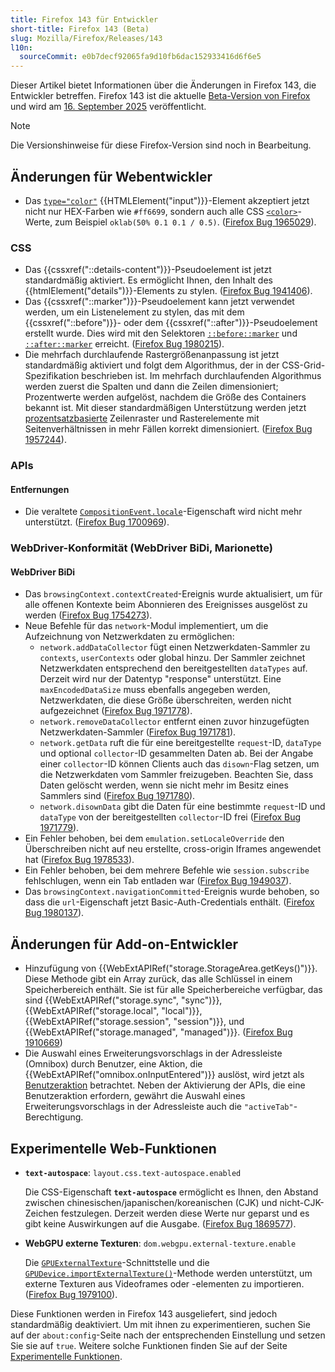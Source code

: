 ```yaml
---
title: Firefox 143 für Entwickler
short-title: Firefox 143 (Beta)
slug: Mozilla/Firefox/Releases/143
l10n:
  sourceCommit: e0b7decf92065fa9d10fb6dac152933416d6f6e5
---
```


Dieser Artikel bietet Informationen über die Änderungen in Firefox 143, die Entwickler betreffen.
Firefox 143 ist die aktuelle [Beta-Version von Firefox](https://www.firefox.com/en-US/channel/desktop/#beta) und wird am [16. September 2025](https://whattrainisitnow.com/release/?version=143) veröffentlicht.

> [!NOTE]
> Die Versionshinweise für diese Firefox-Version sind noch in Bearbeitung.

## Änderungen für Webentwickler

- Das [`type="color"`](/de/docs/Web/HTML/Reference/Elements/input/color) {{HTMLElement("input")}}-Element akzeptiert jetzt nicht nur HEX-Farben wie `#ff6699`, sondern auch alle CSS [`<color>`](/de/docs/Web/CSS/color_value)-Werte, zum Beispiel `oklab(50% 0.1 0.1 / 0.5)`. ([Firefox Bug 1965029](https://bugzil.la/1965029)).

### CSS

- Das {{cssxref("::details-content")}}-Pseudoelement ist jetzt standardmäßig aktiviert. Es ermöglicht Ihnen, den Inhalt des {{htmlElement("details")}}-Elements zu stylen.
  ([Firefox Bug 1941406](https://bugzil.la/1941406)).
- Das {{cssxref("::marker")}}-Pseudoelement kann jetzt verwendet werden, um ein Listenelement zu stylen, das mit dem {{cssxref("::before")}}- oder dem {{cssxref("::after")}}-Pseudoelement erstellt wurde. Dies wird mit den Selektoren [`::before::marker`](/de/docs/Web/CSS/::before#beforemarker_nested_pseudo-elements) und [`::after::marker`](/de/docs/Web/CSS/::after#aftermarker_nested_pseudo-elements) erreicht.
  ([Firefox Bug 1980215](https://bugzil.la/1980215)).
- Die mehrfach durchlaufende Rastergrößenanpassung ist jetzt standardmäßig aktiviert und folgt dem Algorithmus, der in der CSS-Grid-Spezifikation beschrieben ist. Im mehrfach durchlaufenden Algorithmus werden zuerst die Spalten und dann die Zeilen dimensioniert; Prozentwerte werden aufgelöst, nachdem die Größe des Containers bekannt ist. Mit dieser standardmäßigen Unterstützung werden jetzt [prozentsatzbasierte](/de/docs/Web/CSS/grid-template-rows#percentage) Zeilenraster und Rasterelemente mit Seitenverhältnissen in mehr Fällen korrekt dimensioniert.
  ([Firefox Bug 1957244](https://bugzil.la/1957244)).

### APIs

#### Entfernungen

- Die veraltete [`CompositionEvent.locale`](/de/docs/Web/API/CompositionEvent/locale)-Eigenschaft wird nicht mehr unterstützt.
  ([Firefox Bug 1700969](https://bugzil.la/1700969)).

### WebDriver-Konformität (WebDriver BiDi, Marionette)

#### WebDriver BiDi

- Das `browsingContext.contextCreated`-Ereignis wurde aktualisiert, um für alle offenen Kontexte beim Abonnieren des Ereignisses ausgelöst zu werden ([Firefox Bug 1754273](https://bugzil.la/1754273)).
- Neue Befehle für das `network`-Modul implementiert, um die Aufzeichnung von Netzwerkdaten zu ermöglichen:
  - `network.addDataCollector` fügt einen Netzwerkdaten-Sammler zu `contexts`, `userContexts` oder global hinzu. Der Sammler zeichnet Netzwerkdaten entsprechend den bereitgestellten `dataTypes` auf. Derzeit wird nur der Datentyp "response" unterstützt. Eine `maxEncodedDataSize` muss ebenfalls angegeben werden, Netzwerkdaten, die diese Größe überschreiten, werden nicht aufgezeichnet ([Firefox Bug 1971778](https://bugzil.la/1971778)).
  - `network.removeDataCollector` entfernt einen zuvor hinzugefügten Netzwerkdaten-Sammler ([Firefox Bug 1971781](https://bugzil.la/1971781)).
  - `network.getData` ruft die für eine bereitgestellte `request`-ID, `dataType` und optional `collector`-ID gesammelten Daten ab. Bei der Angabe einer `collector`-ID können Clients auch das `disown`-Flag setzen, um die Netzwerkdaten vom Sammler freizugeben. Beachten Sie, dass Daten gelöscht werden, wenn sie nicht mehr im Besitz eines Sammlers sind ([Firefox Bug 1971780](https://bugzil.la/1971780)).
  - `network.disownData` gibt die Daten für eine bestimmte `request`-ID und `dataType` von der bereitgestellten `collector`-ID frei ([Firefox Bug 1971779](https://bugzil.la/1971779)).
- Ein Fehler behoben, bei dem `emulation.setLocaleOverride` den Überschreiben nicht auf neu erstellte, cross-origin Iframes angewendet hat ([Firefox Bug 1978533](https://bugzil.la/1978533)).
- Ein Fehler behoben, bei dem mehrere Befehle wie `session.subscribe` fehlschlugen, wenn ein Tab entladen war ([Firefox Bug 1949037](https://bugzil.la/1949037)).
- Das `browsingContext.navigationCommitted`-Ereignis wurde behoben, so dass die `url`-Eigenschaft jetzt Basic-Auth-Credentials enthält. ([Firefox Bug 1980137](https://bugzil.la/1980137)).

## Änderungen für Add-on-Entwickler

- Hinzufügung von {{WebExtAPIRef("storage.StorageArea.getKeys()")}}. Diese Methode gibt ein Array zurück, das alle Schlüssel in einem Speicherbereich enthält. Sie ist für alle Speicherbereiche verfügbar, das sind {{WebExtAPIRef("storage.sync", "sync")}}, {{WebExtAPIRef("storage.local", "local")}}, {{WebExtAPIRef("storage.session", "session")}}, und {{WebExtAPIRef("storage.managed", "managed")}}. ([Firefox Bug 1910669](https://bugzil.la/1910669))
- Die Auswahl eines Erweiterungsvorschlags in der Adressleiste (Omnibox) durch Benutzer, eine Aktion, die {{WebExtAPIRef("omnibox.onInputEntered")}} auslöst, wird jetzt als [Benutzeraktion](/de/docs/Mozilla/Add-ons/WebExtensions/User_actions) betrachtet. Neben der Aktivierung der APIs, die eine Benutzeraktion erfordern, gewährt die Auswahl eines Erweiterungsvorschlags in der Adressleiste auch die `"activeTab"`-Berechtigung.

## Experimentelle Web-Funktionen

- **`text-autospace`**: `layout.css.text-autospace.enabled`

  Die CSS-Eigenschaft **`text-autospace`** ermöglicht es Ihnen, den Abstand zwischen chinesischen/japanischen/koreanischen (CJK) und nicht-CJK-Zeichen festzulegen. Derzeit werden diese Werte nur geparst und es gibt keine Auswirkungen auf die Ausgabe. ([Firefox Bug 1869577](https://bugzil.la/1869577)).

- **WebGPU externe Texturen**: `dom.webgpu.external-texture.enable`

  Die [`GPUExternalTexture`](/de/docs/Web/API/GPUExternalTexture)-Schnittstelle und die [`GPUDevice.importExternalTexture()`](/de/docs/Web/API/GPUDevice/importExternalTexture)-Methode werden unterstützt, um externe Texturen aus Videoframes oder -elementen zu importieren. ([Firefox Bug 1979100](https://bugzil.la/1979100)).

Diese Funktionen werden in Firefox 143 ausgeliefert, sind jedoch standardmäßig deaktiviert.
Um mit ihnen zu experimentieren, suchen Sie auf der `about:config`-Seite nach der entsprechenden Einstellung und setzen Sie sie auf `true`.
Weitere solche Funktionen finden Sie auf der Seite [Experimentelle Funktionen](/de/docs/Mozilla/Firefox/Experimental_features).
